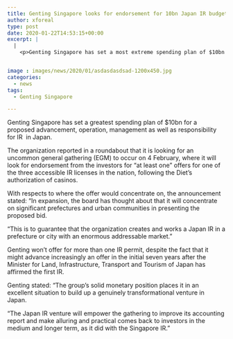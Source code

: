 ```yaml
---
title: Genting Singapore looks for endorsement for 10bn Japan IR budget
author: xforeal 
type: post
date: 2020-01-22T14:53:15+00:00
excerpt: |
  |
    <p>Genting Singapore has set a most extreme spending plan of $10bn for a proposed advancement, operation,&nbsp;management or potentially responsibility for IR&nbsp; in Japan </p>


image : images/news/2020/01/asdasdasdsad-1200x450.jpg
categories:
  - news
tags:
  - Genting Singapore

---
```

<span style="font-weight: 400;">Genting Singapore has set a greatest spending plan of $10bn for a proposed advancement, operation, </span><span style="font-weight: 400;">management as well as responsibility for IR  in Japan. </span>

<span style="font-weight: 400;">The organization reported in a roundabout that it is looking for an uncommon general gathering (EGM) to occur on 4 February, where it will look for endorsement from the investors for “at least one” offers for one of the three accessible IR licenses in the nation, following the Diet’s authorization of casinos.</span>

<span style="font-weight: 400;">With respects to where the offer would concentrate on, the announcement stated: “In expansion, the board has thought about that it will concentrate on significant prefectures and urban communities in presenting the proposed bid.</span>

<span style="font-weight: 400;">“This is to guarantee that the organization creates and works a Japan IR in a prefecture or city with an enormous addressable market.”</span>

<span style="font-weight: 400;">Genting won’t offer for more than one IR permit, despite the fact that it might advance increasingly an offer in the initial seven years after the Minister for Land, Infrastructure, Transport and Tourism of Japan has affirmed the first IR.</span>

<span style="font-weight: 400;">Genting stated: “The group’s solid monetary position places it in an excellent situation to build up a genuinely transformational venture in Japan. </span>

<span style="font-weight: 400;">“The Japan IR venture will empower the gathering to improve its accounting report and make alluring and practical comes back to investors in the medium and longer term, as it did with the Singapore IR.”</span>
